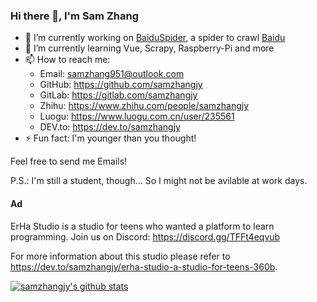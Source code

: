 ### Hi there 👋, I'm Sam Zhang

- 🔭  I’m currently working on [BaiduSpider](https://github.com/BaiduSpider/BaiduSpider), a spider to crawl [Baidu](https://www.baidu.com)
- 🌱  I’m currently learning Vue, Scrapy, Raspberry-Pi and more
- 📫  How to reach me:
  - Email: samzhang951@outlook.com
  - GitHub: <https://github.com/samzhangjy>
  - GitLab: <https://gitlab.com/samzhangjy>
  - Zhihu: <https://www.zhihu.com/people/samzhangjy>
  - Luogu: <https://www.luogu.com.cn/user/235561>
  - DEV.to: <https://dev.to/samzhangjy>
- ⚡  Fun fact: I'm younger than you thought!

Feel free to send me Emails!

P.S.: I'm still a student, though... So I might not be avilable at work days.

#### Ad

ErHa Studio is a studio for teens who wanted a platform to learn programming. Join us on Discord: <https://discord.gg/TFFt4eqvub>

For more information about this studio please refer to <https://dev.to/samzhangjy/erha-studio-a-studio-for-teens-360b>.

[![samzhangjy's github stats](https://github-readme-stats.vercel.app/api?username=samzhangjy&show_icons=true&theme=dracula)](https://github.com/samzhangjy)
